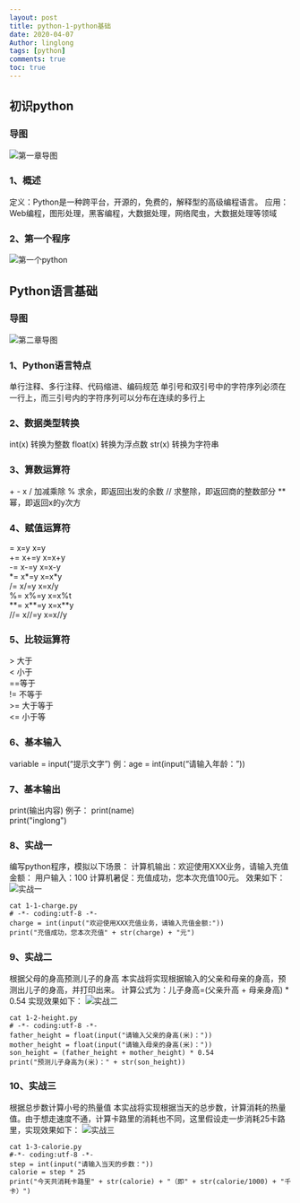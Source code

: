 ```yaml
---
layout: post
title: python-1-python基础
date: 2020-04-07
Author: linglong
tags: [python]
comments: true
toc: true
---
```


##  初识python  
###  导图
![第一章导图](https://raw.githubusercontent.com/oplogs/oplogs.github.io/master/images/python/python-1-1.png)
###  1、概述   定义：Python是一种跨平台，开源的，免费的，解释型的高级编程语言。   应用：Web编程，图形处理，黑客编程，大数据处理，网络爬虫，大数据处理等领域###  2、第一个程序
![第一个python](https://raw.githubusercontent.com/oplogs/oplogs.github.io/master/images/python/python-1-2.png)

##  Python语言基础
### 导图
![第二章导图](https://raw.githubusercontent.com/oplogs/oplogs.github.io/master/images/python/python-1-3.png)
###  1、Python语言特点   单行注释、多行注释、代码缩进、编码规范   单引号和双引号中的字符序列必须在一行上，而三引号内的字符序列可以分布在连续的多行上
###  2、数据类型转换   int(x)    转换为整数   float(x)  转换为浮点数   str(x)    转换为字符串###  3、算数运算符   \+ - x /   加减乘除   %   求余，即返回出发的余数   //   求整除，即返回商的整数部分   **   幂，即返回x的y次方###  4、赋值运算符   =    x=y    x=y  
   +=    x+=y    x=x+y     -=   x-=y   x=x-y  
   \*=     x*=y    x=x*y  
   /=   x/=y    x=x/y  
   %=     x%=y   x=x%t     \*\*=  x\*\*=y   x=x**y  
   //=     x//=y  x=x//y###  5、比较运算符   \>  大于  
    <  小于  
    ==等于  
    !=  不等于  
   \>= 大于等于  
   <=  小于等  ###  6、基本输入   variable = input(“提示文字”)     例：age = int(input(“请输入年龄：”))###  7、基本输出   print(输出内容)    例子：
   print(name)  
   print("inglong") 
###  8、实战一 编写python程序，模拟以下场景：计算机输出：欢迎使用XXX业务，请输入充值金额：用户输入：100计算机暑促：充值成功，您本次充值100元。效果如下：
![实战一](https://raw.githubusercontent.com/oplogs/oplogs.github.io/master/images/python/python-1-4.png)

    cat 1-1-charge.py 
    # -*- coding:utf-8 -*-
    charge = int(input("欢迎使用XXX充值业务，请输入充值金额:"))
    print("充值成功，您本次充值" + str(charge) + "元")
    ###  9、实战二
根据父母的身高预测儿子的身高
本实战将实现根据输入的父亲和母亲的身高，预测出儿子的身高，并打印出来。计算公式为：儿子身高=(父亲升高 + 母亲身高)  *  0.54 实现效果如下：![实战二](https://raw.githubusercontent.com/oplogs/oplogs.github.io/master/images/python/python-1-5.png)

    cat 1-2-height.py 
    # -*- coding:utf-8 -*-
    father_height = float(input("请输入父亲的身高(米)："))
    mother_height = float(input("请输入母亲的身高(米)："))
    son_height = (father_height + mother_height) * 0.54
    print("预测儿子身高为(米)：" + str(son_height))
###  10、实战三
根据总步数计算小号的热量值
本实战将实现根据当天的总步数，计算消耗的热量值。由于想走速度不通，计算卡路里的消耗也不同，这里假设走一步消耗25卡路里，实现效果如下：![实战三](https://raw.githubusercontent.com/oplogs/oplogs.github.io/master/images/python/python-1-6.png)

    cat 1-3-calorie.py 
    #-*- coding:utf-8 -*-
    step = int(input("请输入当天的步数："))
    calorie = step * 25
    print("今天共消耗卡路里" + str(calorie) + "（即" + str(calorie/1000) + "千卡）")

